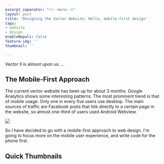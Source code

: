 ```yaml
---
excerpt_separator: "<!--more-->"
layout: post
title: 'Designing the Vector Website: Hello, mobile-first design'
tags:
- website
- design
enableNepali: false
feature-img: ''
thumbnail: ''

---
```

Vector II is almost upon us. ...

## The Mobile-First Approach

The current vector website has been up for about 3 months. Google Analytics shows some interesting patterns. The most prominent trend is that of mobile usage. Only one in every five users use desktop. The main sources of traffic are Facebook posts that link directly to a certain page in the website, so almost one-third of users used Android Webview.

![](https://nirav.com.np/assets/img/vector1.jpg)

So I have decided to go with a mobile-first approach to web design. I'm going to focus more on the mobile user experience, and write code for the phone first.

## Quick Thumbnails